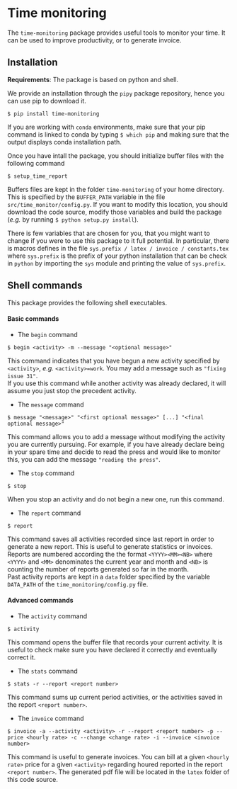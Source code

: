 # Time monitoring

The `time-monitoring` package provides useful tools to monitor your time.
It can be used to improve productivity, or to generate invoice.

## Installation
**Requirements**:
The package is based on python and shell.  

We provide an installation through the `pipy` package repository, hence you can use pip to download it.
```
$ pip install time-monitoring
```
If you are working with `conda` environments, make sure that your pip command is linked to conda by typing `$ which pip` and making sure that the output displays conda installation path.

Once you have intall the package, you should initialize buffer files with the following command
```
$ setup_time_report
```
Buffers files are kept in the folder `time-monitoring` of your home directory.
This is specified by the `BUFFER_PATH` variable in the file `src/time_monitor/config.py`.
If you want to modify this location, you should download the code source, modify those variables and build the package (*e.g.* by running `$ python setup.py install`).

There is few variables that are chosen for you, that you might want to change if you were to use this package to it full potential.
In particular, there is macros defines in the file `sys.prefix / latex / invoice / constants.tex` where `sys.prefix` is the prefix of your python installation that can be check in `python` by importing the `sys` module and printing the value of `sys.prefix`.

## Shell commands
This package provides the following shell executables.

#### Basic commands
- The `begin` command
```
$ begin <activity> -m --message "<optional message>"
```
This command indicates that you have begun a new activity specified by `<activity>`, *e.g.* `<activity>=work`.
You may add a message such as `"fixing issue 31"`.  
If you use this command while another activity was already declared, it will assume you just stop the precedent activity.

- The `message` command
```
$ message "<message>" "<first optional message>" [...] "<final optional message>"
```
This command allows you to add a message without modifying the activity you are currently pursuing.
For example, if you have already declare being in your spare time and decide to read the press and would like to monitor this, you can add the message `"reading the press"`.

- The `stop` command
```
$ stop
```
When you stop an activity and do not begin a new one, run this command.

- The `report` command
```
$ report
```
This command saves all activities recorded since last report in order to generate a new report.
This is useful to generate statistics or invoices.  
Reports are numbered according the the format `<YYYY><MM><NB>` where `<YYYY>` and `<MM>` denominates the current year and month and `<NB>` is counting the number of reports generated so far in the month.  
Past activity reports are kept in a `data` folder specified by the variable `DATA_PATH` of the `time_monitoring/config.py` file.

#### Advanced commands
- The `activity` command
```
$ activity
```
This command opens the buffer file that records your current activity.
It is useful to check make sure you have declared it correctly and eventually correct it.

- The `stats` command
```
$ stats -r --report <report number>
```
This command sums up current period activities, or the activities saved in the report `<report number>`.

- The `invoice` command
```
$ invoice -a --activity <activity> -r --report <report number> -p --price <hourly rate> -c --change <change rate> -i --invoice <invoice number>
```
This command is useful to generate invoices. 
You can bill at a given `<hourly rate>` price for a given `<activity>` regarding houred reported in the report `<report number>`.
The generated pdf file will be located in the `latex` folder of this code source.
